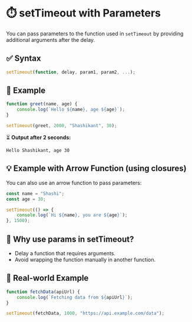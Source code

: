# ⏱️ setTimeout with Parameters

You can pass parameters to the function used in `setTimeout` by providing additional arguments after the delay.

## ✅ Syntax

```javascript
setTimeout(function, delay, param1, param2, ...);
```

## 📌 Example

```javascript
function greet(name, age) {
    console.log(`Hello ${name}, age ${age}`);
}

setTimeout(greet, 2000, "Shashikant", 30);
```

⏳ **Output after 2 seconds:**
```
Hello Shashikant, age 30
```

## 💡 Example with Arrow Function (using closures)

You can also use an arrow function to pass parameters:

```javascript
const name = "Shashi";
const age = 30;

setTimeout(() => {
    console.log(`Hi ${name}, you are ${age}`);
}, 1500);
```

## 🧪 Why use params in setTimeout?

- Delay a function that requires arguments.
- Avoid wrapping the function manually in another function.

## 🔄 Real-world Example

```javascript
function fetchData(apiUrl) {
    console.log(`Fetching data from ${apiUrl}`);
}

setTimeout(fetchData, 1000, "https://api.example.com/data");
```
